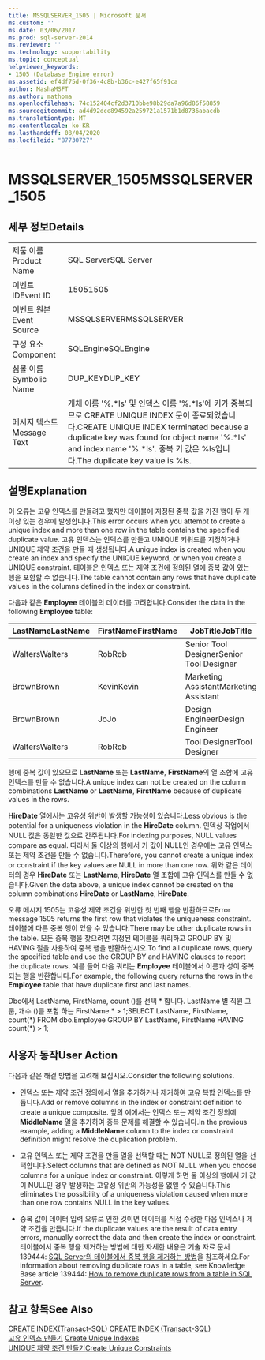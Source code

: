 ```yaml
---
title: MSSQLSERVER_1505 | Microsoft 문서
ms.custom: ''
ms.date: 03/06/2017
ms.prod: sql-server-2014
ms.reviewer: ''
ms.technology: supportability
ms.topic: conceptual
helpviewer_keywords:
- 1505 (Database Engine error)
ms.assetid: ef4df75d-0f36-4c8b-b36c-e427f65f91ca
author: MashaMSFT
ms.author: mathoma
ms.openlocfilehash: 74c152404cf2d3710bbe98b29da7a96d86f58859
ms.sourcegitcommit: ad4d92dce894592a259721a1571b1d8736abacdb
ms.translationtype: MT
ms.contentlocale: ko-KR
ms.lasthandoff: 08/04/2020
ms.locfileid: "87730727"
---
```

# <a name="mssqlserver_1505"></a><span data-ttu-id="21e56-102">MSSQLSERVER_1505</span><span class="sxs-lookup"><span data-stu-id="21e56-102">MSSQLSERVER_1505</span></span>
    
## <a name="details"></a><span data-ttu-id="21e56-103">세부 정보</span><span class="sxs-lookup"><span data-stu-id="21e56-103">Details</span></span>  
  
|||  
|-|-|  
|<span data-ttu-id="21e56-104">제품 이름</span><span class="sxs-lookup"><span data-stu-id="21e56-104">Product Name</span></span>|<span data-ttu-id="21e56-105">SQL Server</span><span class="sxs-lookup"><span data-stu-id="21e56-105">SQL Server</span></span>|  
|<span data-ttu-id="21e56-106">이벤트 ID</span><span class="sxs-lookup"><span data-stu-id="21e56-106">Event ID</span></span>|<span data-ttu-id="21e56-107">1505</span><span class="sxs-lookup"><span data-stu-id="21e56-107">1505</span></span>|  
|<span data-ttu-id="21e56-108">이벤트 원본</span><span class="sxs-lookup"><span data-stu-id="21e56-108">Event Source</span></span>|<span data-ttu-id="21e56-109">MSSQLSERVER</span><span class="sxs-lookup"><span data-stu-id="21e56-109">MSSQLSERVER</span></span>|  
|<span data-ttu-id="21e56-110">구성 요소</span><span class="sxs-lookup"><span data-stu-id="21e56-110">Component</span></span>|<span data-ttu-id="21e56-111">SQLEngine</span><span class="sxs-lookup"><span data-stu-id="21e56-111">SQLEngine</span></span>|  
|<span data-ttu-id="21e56-112">심볼 이름</span><span class="sxs-lookup"><span data-stu-id="21e56-112">Symbolic Name</span></span>|<span data-ttu-id="21e56-113">DUP_KEY</span><span class="sxs-lookup"><span data-stu-id="21e56-113">DUP_KEY</span></span>|  
|<span data-ttu-id="21e56-114">메시지 텍스트</span><span class="sxs-lookup"><span data-stu-id="21e56-114">Message Text</span></span>|<span data-ttu-id="21e56-115">개체 이름 '%.\*ls' 및 인덱스 이름 '%.\*ls'에 키가 중복되므로 CREATE UNIQUE INDEX 문이 종료되었습니다.</span><span class="sxs-lookup"><span data-stu-id="21e56-115">CREATE UNIQUE INDEX terminated because a duplicate key was found for object name '%.\*ls' and index name '%.\*ls'.</span></span>  <span data-ttu-id="21e56-116">중복 키 값은 %ls입니다.</span><span class="sxs-lookup"><span data-stu-id="21e56-116">The duplicate key value is %ls.</span></span>|  
  
## <a name="explanation"></a><span data-ttu-id="21e56-117">설명</span><span class="sxs-lookup"><span data-stu-id="21e56-117">Explanation</span></span>  
 <span data-ttu-id="21e56-118">이 오류는 고유 인덱스를 만들려고 했지만 테이블에 지정된 중복 값을 가진 행이 두 개 이상 있는 경우에 발생합니다.</span><span class="sxs-lookup"><span data-stu-id="21e56-118">This error occurs when you attempt to create a unique index and more than one row in the table contains the specified duplicate value.</span></span> <span data-ttu-id="21e56-119">고유 인덱스는 인덱스를 만들고 UNIQUE 키워드를 지정하거나 UNIQUE 제약 조건을 만들 때 생성됩니다.</span><span class="sxs-lookup"><span data-stu-id="21e56-119">A unique index is created when you create an index and specify the UNIQUE keyword, or when you create a UNIQUE constraint.</span></span> <span data-ttu-id="21e56-120">테이블은 인덱스 또는 제약 조건에 정의된 열에 중복 값이 있는 행을 포함할 수 없습니다.</span><span class="sxs-lookup"><span data-stu-id="21e56-120">The table cannot contain any rows that have duplicate values in the columns defined in the index or constraint.</span></span>  
  
 <span data-ttu-id="21e56-121">다음과 같은 **Employee** 테이블의 데이터를 고려합니다.</span><span class="sxs-lookup"><span data-stu-id="21e56-121">Consider the data in the following **Employee** table:</span></span>  
  
|<span data-ttu-id="21e56-122">LastName</span><span class="sxs-lookup"><span data-stu-id="21e56-122">LastName</span></span>|<span data-ttu-id="21e56-123">FirstName</span><span class="sxs-lookup"><span data-stu-id="21e56-123">FirstName</span></span>|<span data-ttu-id="21e56-124">JobTitle</span><span class="sxs-lookup"><span data-stu-id="21e56-124">JobTitle</span></span>|<span data-ttu-id="21e56-125">HireDate</span><span class="sxs-lookup"><span data-stu-id="21e56-125">HireDate</span></span>|  
|--------------|---------------|--------------|--------------|  
|<span data-ttu-id="21e56-126">Walters</span><span class="sxs-lookup"><span data-stu-id="21e56-126">Walters</span></span>|<span data-ttu-id="21e56-127">Rob</span><span class="sxs-lookup"><span data-stu-id="21e56-127">Rob</span></span>|<span data-ttu-id="21e56-128">Senior Tool Designer</span><span class="sxs-lookup"><span data-stu-id="21e56-128">Senior Tool Designer</span></span>|<span data-ttu-id="21e56-129">2004-11-19</span><span class="sxs-lookup"><span data-stu-id="21e56-129">2004-11-19</span></span>|  
|<span data-ttu-id="21e56-130">Brown</span><span class="sxs-lookup"><span data-stu-id="21e56-130">Brown</span></span>|<span data-ttu-id="21e56-131">Kevin</span><span class="sxs-lookup"><span data-stu-id="21e56-131">Kevin</span></span>|<span data-ttu-id="21e56-132">Marketing Assistant</span><span class="sxs-lookup"><span data-stu-id="21e56-132">Marketing Assistant</span></span>|<span data-ttu-id="21e56-133">NULL</span><span class="sxs-lookup"><span data-stu-id="21e56-133">NULL</span></span>|  
|<span data-ttu-id="21e56-134">Brown</span><span class="sxs-lookup"><span data-stu-id="21e56-134">Brown</span></span>|<span data-ttu-id="21e56-135">Jo</span><span class="sxs-lookup"><span data-stu-id="21e56-135">Jo</span></span>|<span data-ttu-id="21e56-136">Design Engineer</span><span class="sxs-lookup"><span data-stu-id="21e56-136">Design Engineer</span></span>|<span data-ttu-id="21e56-137">NULL</span><span class="sxs-lookup"><span data-stu-id="21e56-137">NULL</span></span>|  
|<span data-ttu-id="21e56-138">Walters</span><span class="sxs-lookup"><span data-stu-id="21e56-138">Walters</span></span>|<span data-ttu-id="21e56-139">Rob</span><span class="sxs-lookup"><span data-stu-id="21e56-139">Rob</span></span>|<span data-ttu-id="21e56-140">Tool Designer</span><span class="sxs-lookup"><span data-stu-id="21e56-140">Tool Designer</span></span>|<span data-ttu-id="21e56-141">2001-08-09</span><span class="sxs-lookup"><span data-stu-id="21e56-141">2001-08-09</span></span>|  
  
 <span data-ttu-id="21e56-142">행에 중복 값이 있으므로 **LastName** 또는 **LastName**, **FirstName**의 열 조합에 고유 인덱스를 만들 수 없습니다.</span><span class="sxs-lookup"><span data-stu-id="21e56-142">A unique index can not be created on the column combinations **LastName** or **LastName**, **FirstName** because of duplicate values in the rows.</span></span>  
  
 <span data-ttu-id="21e56-143">**HireDate** 열에서는 고유성 위반이 발생할 가능성이 있습니다.</span><span class="sxs-lookup"><span data-stu-id="21e56-143">Less obvious is the potential for a uniqueness violation in the **HireDate** column.</span></span> <span data-ttu-id="21e56-144">인덱싱 작업에서 NULL 값은 동일한 값으로 간주됩니다.</span><span class="sxs-lookup"><span data-stu-id="21e56-144">For indexing purposes, NULL values compare as equal.</span></span> <span data-ttu-id="21e56-145">따라서 둘 이상의 행에서 키 값이 NULL인 경우에는 고유 인덱스 또는 제약 조건을 만들 수 없습니다.</span><span class="sxs-lookup"><span data-stu-id="21e56-145">Therefore, you cannot create a unique index or constraint if the key values are NULL in more than one row.</span></span> <span data-ttu-id="21e56-146">위와 같은 데이터의 경우 **HireDate** 또는 **LastName**, **HireDate** 열 조합에 고유 인덱스를 만들 수 없습니다.</span><span class="sxs-lookup"><span data-stu-id="21e56-146">Given the data above, a unique index cannot be created on the column combinations **HireDate** or **LastName**, **HireDate**.</span></span>  
  
 <span data-ttu-id="21e56-147">오류 메시지 1505는 고유성 제약 조건을 위반한 첫 번째 행을 반환하므로</span><span class="sxs-lookup"><span data-stu-id="21e56-147">Error message 1505 returns the first row that violates the uniqueness constraint.</span></span> <span data-ttu-id="21e56-148">테이블에 다른 중복 행이 있을 수 있습니다.</span><span class="sxs-lookup"><span data-stu-id="21e56-148">There may be other duplicate rows in the table.</span></span> <span data-ttu-id="21e56-149">모든 중복 행을 찾으려면 지정된 테이블을 쿼리하고 GROUP BY 및 HAVING 절을 사용하여 중복 행을 반환하십시오.</span><span class="sxs-lookup"><span data-stu-id="21e56-149">To find all duplicate rows, query the specified table and use the GROUP BY and HAVING clauses to report the duplicate rows.</span></span> <span data-ttu-id="21e56-150">예를 들어 다음 쿼리는 **Employee** 테이블에서 이름과 성이 중복되는 행을 반환합니다.</span><span class="sxs-lookup"><span data-stu-id="21e56-150">For example, the following query returns the rows in the **Employee** table that have duplicate first and last names.</span></span>  
  
 <span data-ttu-id="21e56-151">Dbo에서 LastName, FirstName, count ()를 선택 \* 합니다. LastName 별 직원 그룹, 개수 ()를 포함 하는 FirstName \* > 1;</span><span class="sxs-lookup"><span data-stu-id="21e56-151">SELECT LastName, FirstName, count(\*) FROM dbo.Employee GROUP BY LastName, FirstName HAVING count(\*) > 1;</span></span>  
  
## <a name="user-action"></a><span data-ttu-id="21e56-152">사용자 동작</span><span class="sxs-lookup"><span data-stu-id="21e56-152">User Action</span></span>  
 <span data-ttu-id="21e56-153">다음과 같은 해결 방법을 고려해 보십시오.</span><span class="sxs-lookup"><span data-stu-id="21e56-153">Consider the following solutions.</span></span>  
  
-   <span data-ttu-id="21e56-154">인덱스 또는 제약 조건 정의에서 열을 추가하거나 제거하여 고유 복합 인덱스를 만듭니다.</span><span class="sxs-lookup"><span data-stu-id="21e56-154">Add or remove columns in the index or constraint definition to create a unique composite.</span></span> <span data-ttu-id="21e56-155">앞의 예에서는 인덱스 또는 제약 조건 정의에 **MiddleName** 열을 추가하여 중복 문제를 해결할 수 있습니다.</span><span class="sxs-lookup"><span data-stu-id="21e56-155">In the previous example, adding a **MiddleName** column to the index or constraint definition might resolve the duplication problem.</span></span>  
  
-   <span data-ttu-id="21e56-156">고유 인덱스 또는 제약 조건을 만들 열을 선택할 때는 NOT NULL로 정의된 열을 선택합니다.</span><span class="sxs-lookup"><span data-stu-id="21e56-156">Select columns that are defined as NOT NULL when you choose columns for a unique index or constraint.</span></span> <span data-ttu-id="21e56-157">이렇게 하면 둘 이상의 행에서 키 값이 NULL인 경우 발생하는 고유성 위반의 가능성을 없앨 수 있습니다.</span><span class="sxs-lookup"><span data-stu-id="21e56-157">This eliminates the possibility of a uniqueness violation caused when more than one row contains NULL in the key values.</span></span>  
  
-   <span data-ttu-id="21e56-158">중복 값이 데이터 입력 오류로 인한 것이면 데이터를 직접 수정한 다음 인덱스나 제약 조건을 만듭니다.</span><span class="sxs-lookup"><span data-stu-id="21e56-158">If the duplicate values are the result of data entry errors, manually correct the data and then create the index or constraint.</span></span> <span data-ttu-id="21e56-159">테이블에서 중복 행을 제거하는 방법에 대한 자세한 내용은 기술 자료 문서 139444: [SQL Server의 테이블에서 중복 행을 제거하는 방법](https://support.microsoft.com/kb/139444)을 참조하세요.</span><span class="sxs-lookup"><span data-stu-id="21e56-159">For information about removing duplicate rows in a table, see Knowledge Base article 139444: [How to remove duplicate rows from a table in SQL Server](https://support.microsoft.com/kb/139444).</span></span>  
  
## <a name="see-also"></a><span data-ttu-id="21e56-160">참고 항목</span><span class="sxs-lookup"><span data-stu-id="21e56-160">See Also</span></span>  
 <span data-ttu-id="21e56-161">[CREATE INDEX&#40;Transact-SQL&#41;](/sql/t-sql/statements/create-index-transact-sql) </span><span class="sxs-lookup"><span data-stu-id="21e56-161">[CREATE INDEX &#40;Transact-SQL&#41;](/sql/t-sql/statements/create-index-transact-sql) </span></span>  
 <span data-ttu-id="21e56-162">[고유 인덱스 만들기](../indexes/indexes.md) </span><span class="sxs-lookup"><span data-stu-id="21e56-162">[Create Unique Indexes](../indexes/indexes.md) </span></span>  
 [<span data-ttu-id="21e56-163">UNIQUE 제약 조건 만들기</span><span class="sxs-lookup"><span data-stu-id="21e56-163">Create Unique Constraints</span></span>](../tables/create-unique-constraints.md)  
  
  
